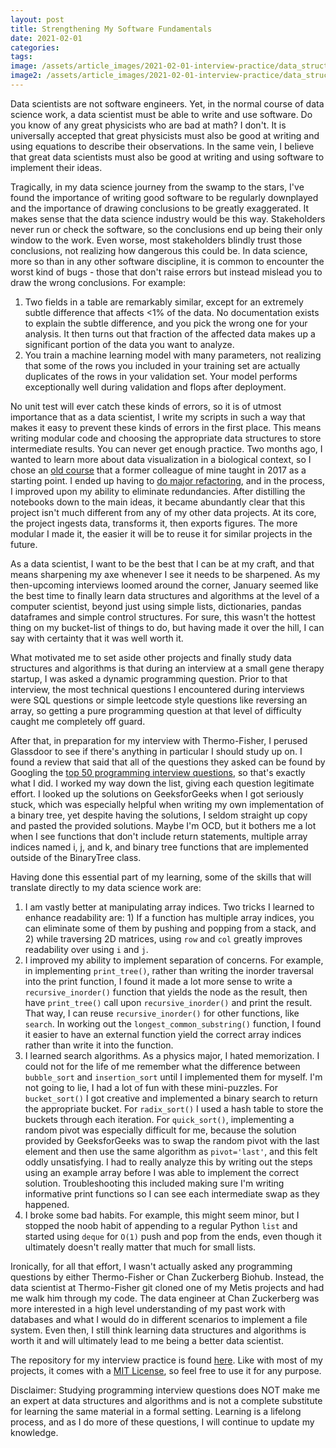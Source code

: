 ```yaml
---
layout: post
title: Strengthening My Software Fundamentals
date: 2021-02-01
categories: 
tags: 
image: /assets/article_images/2021-02-01-interview-practice/data_structure.jpeg
image2: /assets/article_images/2021-02-01-interview-practice/data_structure.jpeg
---
```




Data scientists are not software engineers. Yet, in the normal course of data science work, a data scientist must be able to write and use software. Do you know of any great physicists who are bad at math? I don't. It is universally accepted that great physicists must also be good at writing and using equations to describe their observations. In the same vein, I believe that great data scientists must also be good at writing and using software to implement their ideas.

Tragically, in my data science journey from the swamp to the stars, I've found the importance of writing good software to be regularly downplayed and the importance of drawing conclusions to be greatly exaggerated. It makes sense that the data science industry would be this way. Stakeholders never run or check the software, so the conclusions end up being their only window to the work. Even worse, most stakeholders blindly trust those conclusions, not realizing how dangerous this could be. In data science, more so than in any other software discipline, it is common to encounter the worst kind of bugs - those that don't raise errors but instead mislead you to draw the wrong conclusions. For example:

1. Two fields in a table are remarkably similar, except for an extremely subtle difference that affects <1% of the data. No documentation exists to explain the subtle difference, and you pick the wrong one for your analysis. It then turns out that fraction of the affected data makes up a significant portion of the data you want to analyze.
2. You train a machine learning model with many parameters, not realizing that some of the rows you included in your training set are actually duplicates of the rows in your validation set. Your model performs exceptionally well during validation and flops after deployment.

No unit test will ever catch these kinds of errors, so it is of utmost importance that as a data scientist, I write my scripts in such a way that makes it easy to prevent these kinds of errors in the first place. This means writing modular code and choosing the appropriate data structures to store intermediate results. You can never get enough practice. Two months ago, I wanted to learn more about data visualization in a biological context, so I chose an [old course](https://github.com/olgabot/cshl-singlecell-2017) that a former colleague of mine taught in 2017 as a starting point. I ended up having to [do major refactoring](https://github.com/harrisonized/cshl-singlecell-2017-v2), and in the process, I improved upon my ability to eliminate redundancies. After distilling the notebooks down to the main ideas, it became abundantly clear that this project isn't much different from any of my other data projects. At its core, the project ingests data, transforms it, then exports figures. The more modular I made it, the easier it will be to reuse it for similar projects in the future.

As a data scientist, I want to be the best that I can be at my craft, and that means sharpening my axe whenever I see it needs to be sharpened. As my then-upcoming interviews loomed around the corner, January seemed like the best time to finally learn data structures and algorithms at the level of a computer scientist, beyond just using simple lists, dictionaries, pandas dataframes and simple control structures. For sure, this wasn't the hottest thing on my bucket-list of things to do, but having made it over the hill, I can say with certainty that it was well worth it.

What motivated me to set aside other projects and finally study data structures and algorithms is that during an interview at a small gene therapy startup, I was asked a dynamic programming question. Prior to that interview, the most technical questions I encountered during interviews were SQL questions or simple leetcode style questions like reversing an array, so getting a pure programming question at that level of difficulty caught me completely off guard.

After that, in preparation for my interview with Thermo-Fisher, I perused Glassdoor to see if there's anything in particular I should study up on. I found a review that said that all of the questions they asked can be found by Googling the [top 50 programming interview questions](https://simpleprogrammer.com/programming-interview-questions/), so that's exactly what I did. I worked my way down the list, giving each question legitimate effort. I looked up the solutions on GeeksforGeeks when I got seriously stuck, which was especially helpful when writing my own implementation of a binary tree, yet despite having the solutions, I seldom straight up copy and pasted the provided solutions. Maybe I'm OCD, but it bothers me a lot when I see functions that don't include return statements, multiple array indices named i, j, and k, and binary tree functions that are implemented outside of the BinaryTree class.

Having done this essential part of my learning, some of the skills that will translate directly to my data science work are:

1. I am vastly better at manipulating array indices. Two tricks I learned to enhance readability are: 1) If a function has multiple array indices, you can eliminate some of them by pushing and popping from a stack, and 2) while traversing 2D matrices, using `row` and `col` greatly improves readability over using `i` and `j`.
2. I improved my ability to implement separation of concerns. For example, in implementing `print_tree()`, rather than writing the inorder traversal into the print function, I found it made a lot more sense to write a `recursive_inorder()` function that yields the node as the result, then have `print_tree()` call upon `recursive_inorder()` and print the result.  That way, I can reuse `recursive_inorder()` for other functions, like `search`. In working out the `longest_common_substring()` function, I found it easier to have an external function yield the correct array indices rather than write it into the function.
3. I learned search algorithms. As a physics major, I hated memorization. I could not for the life of me remember what the difference between `bubble_sort` and `insertion_sort` until I implemented them for myself. I'm not going to lie, I had a lot of fun with these mini-puzzles. For `bucket_sort()` I got creative and implemented a binary search to return the appropriate bucket. For `radix_sort()` I used a hash table to store the buckets through each iteration. For `quick_sort()`, implementing a random pivot was especially difficult for me, because the solution provided by GeeksforGeeks was to swap the random pivot with the last element and then use the same algorithm as `pivot='last'`, and this felt oddly unsatisfying. I had to really analyze this by writing out the steps using an example array before I was able to implement the correct solution. Troubleshooting this included making sure I'm writing informative print functions so I can see each intermediate swap as they happened.
4. I broke some bad habits. For example, this might seem minor, but I stopped the noob habit of appending to a regular Python `list` and started using `deque` for `O(1)` push and pop from the ends, even though it ultimately doesn't really matter that much for small lists.

Ironically, for all that effort, I wasn't actually asked any programming questions by either Thermo-Fisher or Chan Zuckerberg Biohub. Instead, the data scientist at Thermo-Fisher git cloned one of my Metis projects and had me walk him through my code. The data engineer at Chan Zuckerberg was more interested in a high level understanding of my past work with databases and what I would do in different scenarios to implement a file system. Even then, I still think learning data structures and algorithms is worth it and will ultimately lead to me being a better data scientist.

The repository for my interview practice is found [here](https://github.com/harrisonized/interview-practice). Like with most of my projects, it comes with a [MIT License](https://github.com/harrisonized/interview-practice/blob/master/LICENSE), so feel free to use it for any purpose.

Disclaimer: Studying programming interview questions does NOT make me an expert at data structures and algorithms and is not a complete substitute for learning the same material in a formal setting. Learning is a lifelong process, and as I do more of these questions, I will continue to update my knowledge.
